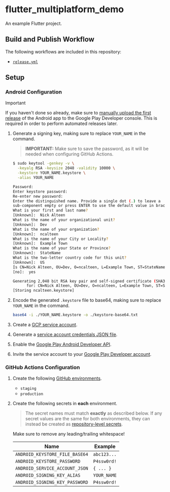 # flutter_multiplatform_demo

An example Flutter project.

## Build and Publish Workflow

The following workflows are included in this repository:

- [`release.yml`](./.github/workflows/release.yml)

## Setup

### Android Configuration

> [!IMPORTANT]
>
> If you haven't done so already, make sure to
> [manually upload the first release](https://support.google.com/googleplay/android-developer/answer/9859348?hl=en)
> of the Android app to the Google Play Developer console. This is required in
> order to perform automated releases later.

1. Generate a signing key, making sure to replace `YOUR_NAME` in the command.

   > **IMPORTANT:** Make sure to save the password, as it will be needed when
   > configuring GitHub Actions.

   ```bash
   $ sudo keytool -genkey -v \
     -keyalg RSA -keysize 2048 -validity 10000 \
     -keystore YOUR_NAME.keystore \
     -alias YOUR_NAME

   Password:
   Enter keystore password:
   Re-enter new password:
   Enter the distinguished name. Provide a single dot (.) to leave a
   sub-component empty or press ENTER to use the default value in braces.
   What is your first and last name?
   [Unknown]:  Nick Alteen
   What is the name of your organizational unit?
   [Unknown]:  Dev
   What is the name of your organization?
   [Unknown]:  ncalteen
   What is the name of your City or Locality?
   [Unknown]:  Example Town
   What is the name of your State or Province?
   [Unknown]:  StateName
   What is the two-letter country code for this unit?
   [Unknown]:  US
   Is CN=Nick Alteen, OU=Dev, O=ncalteen, L=Example Town, ST=StateName, C=US correct?
   [no]:  yes

   Generating 2,048 bit RSA key pair and self-signed certificate (SHA384withRSA) with a validity of 10,000 days
         for: CN=Nick Alteen, OU=Dev, O=ncalteen, L=Example Town, ST=StateName, C=US
   [Storing ncalteen.keystore]
   ```

1. Encode the generated `.keystore` file to base64, making sure to replace
   `YOUR_NAME` in the command.

   ```bash
   base64 -i ./YOUR_NAME.keystore -o ./keystore-base64.txt
   ```

1. Create a
   [GCP service account](https://cloud.google.com/iam/docs/service-accounts-create).
1. Generate a
   [service account credentials JSON file](https://cloud.google.com/iam/docs/keys-create-delete).
1. Enable the
   [Google Play Android Developer API](https://console.cloud.google.com/marketplace/product/google/androidpublisher.googleapis.com).
1. Invite the service account to your
   [Google Play Developer account](https://play.google.com/console).

### GitHub Actions Configuration

1. Create the following
   [GitHub environments](https://docs.github.com/en/actions/security-guides/using-secrets-in-github-actions#creating-secrets-for-an-environment).

   - `staging`
   - `production`

1. Create the following secrets in **each** environment.

   > The secret names must match **exactly** as described below. If any secret
   > values are the same for both environments, they can instead be created as
   > [repository-level secrets](https://docs.github.com/en/actions/security-guides/using-secrets-in-github-actions#creating-secrets-for-a-repository).

   Make sure to remove any leading/trailing whitespace!

   | Name                           | Example     |
   | ------------------------------ | ----------- |
   | `ANDROID_KEYSTORE_FILE_BASE64` | `abc123...` |
   | `ANDROID_KEYSTORE_PASSWORD`    | `P4ssw0rd!` |
   | `ANDROID_SERVICE_ACCOUNT_JSON` | `{ ... }`   |
   | `ANDROID_SIGNING_KEY_ALIAS`    | `YOUR_NAME` |
   | `ANDROID_SIGNING_KEY_PASSWORD` | `P4ssw0rd!` |
